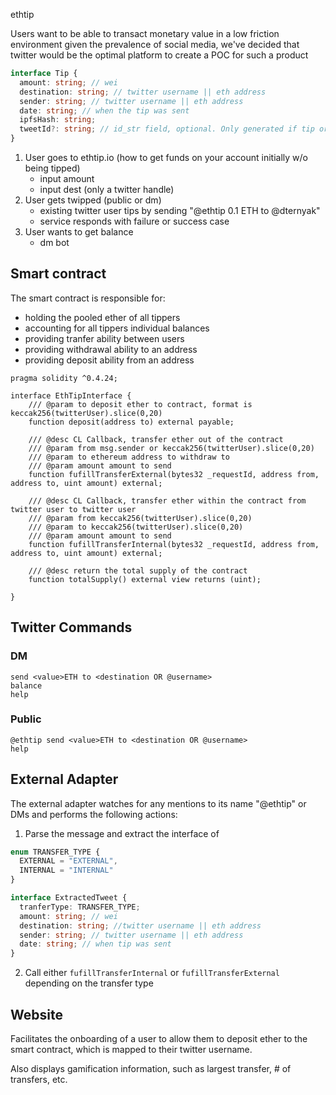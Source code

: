 ethtip

Users want to be able to transact monetary value in a low friction environment
given the prevalence of social media, we've decided that twitter would be the optimal platform to create a POC for such a product

```ts
interface Tip {
  amount: string; // wei
  destination: string; // twitter username || eth address
  sender: string; // twitter username || eth address
  date: string; // when the tip was sent
  ipfsHash: string;
  tweetId?: string; // id_str field, optional. Only generated if tip originates from twitter
}
```

1. User goes to ethtip.io (how to get funds on your account initially w/o being tipped)
   - input amount
   - input dest (only a twitter handle)
2. User gets twipped (public or dm)
   - existing twitter user tips by sending "@ethtip 0.1 ETH to @dternyak"
   - service responds with failure or success case
3. User wants to get balance
   - dm bot

## Smart contract

The smart contract is responsible for:

- holding the pooled ether of all tippers
- accounting for all tippers individual balances
- providing tranfer ability between users
- providing withdrawal ability to an address
- providing deposit ability from an address

```solidity
pragma solidity ^0.4.24;

interface EthTipInterface {
    /// @param to deposit ether to contract, format is keccak256(twitterUser).slice(0,20)
    function deposit(address to) external payable;

    /// @desc CL Callback, transfer ether out of the contract
    /// @param from msg.sender or keccak256(twitterUser).slice(0,20)
    /// @param to ethereum address to withdraw to
    /// @param amount amount to send
    function fufillTransferExternal(bytes32 _requestId, address from, address to, uint amount) external;

    /// @desc CL Callback, transfer ether within the contract from twitter user to twitter user
    /// @param from keccak256(twitterUser).slice(0,20)
    /// @param to keccak256(twitterUser).slice(0,20)
    /// @param amount amount to send
    function fufillTransferInternal(bytes32 _requestId, address from, address to, uint amount) external;

    /// @desc return the total supply of the contract
    function totalSupply() external view returns (uint);

}
```

## Twitter Commands

### DM

```
send <value>ETH to <destination OR @username>
balance
help
```

### Public

```
@ethtip send <value>ETH to <destination OR @username>
help
```

## External Adapter

The external adapter watches for any mentions to its name "@ethtip" or DMs and performs the following actions:

1. Parse the message and extract the interface of

```ts
enum TRANSFER_TYPE {
  EXTERNAL = "EXTERNAL",
  INTERNAL = "INTERNAL"
}

interface ExtractedTweet {
  tranferType: TRANSFER_TYPE;
  amount: string; // wei
  destination: string; //twitter username || eth address
  sender: string; // twitter username || eth address
  date: string; // when tip was sent
}
```

2. Call either `fufillTransferInternal` or `fufillTransferExternal` depending on the transfer type

## Website

Facilitates the onboarding of a user to allow them to deposit ether to the smart contract, which is mapped to their twitter username.

Also displays gamification information, such as largest transfer, # of transfers, etc.
